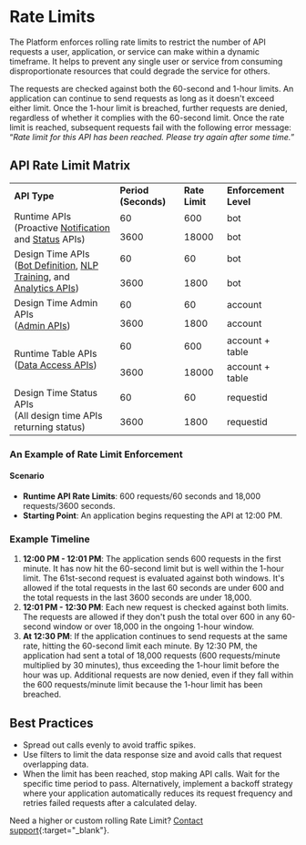 
# Rate Limits

The Platform enforces rolling rate limits to restrict the number of API requests a user, application, or service can make within a dynamic timeframe. It helps to prevent any single user or service from consuming disproportionate resources that could degrade the service for others. 

The requests are checked against both the 60-second and 1-hour limits. An application can continue to send requests as long as it doesn't exceed either limit. Once the 1-hour limit is breached, further requests are denied, regardless of whether it complies with the 60-second limit. Once the rate limit is reached, subsequent requests fail with the following error message: “_Rate limit for this API has been reached. Please try again after some time._”


## API Rate Limit Matrix


<table>
  <tr>
   <td><strong>API Type</strong>
   </td>
   <td><strong>Period (Seconds)</strong>
   </td>
   <td><strong>Rate Limit </strong>
   </td>
   <td><strong>Enforcement Level</strong>
   </td>
  </tr>
  <tr>
   <td rowspan="2" >Runtime APIs<br>
(Proactive <a href="https://developer.kore.ai/docs/bots/api-guide/proactive-notifications-api/" target="_blank">Notification</a> and <a href="https://developer.kore.ai/docs/bots/api-guide/proactive-notification-status-api/" target="_blank">Status</a> APIs)
   </td>
   <td>60
   </td>
   <td>600
   </td>
   <td>bot
   </td>
  </tr>
  <tr>
   <td>3600
   </td>
   <td>18000
   </td>
   <td>bot
   </td>
  </tr>
  <tr>
   <td rowspan="2" >Design Time APIs<br>
(<a href="https://developer.kore.ai/docs/bots/api-guide/api-list/#Bot_Definition_APIs">Bot Definition</a>, <a href="https://developer.kore.ai/docs/bots/api-guide/api-list/#NLP_Training_APIs" target="_blank">NLP Training</a>, and <a href="https://developer.kore.ai/docs/bots/api-guide/api-list/#Analytics_APIs" target="_blank">Analytics APIs</a>)  
   </td>
   <td>60
   </td>
   <td>60
   </td>
   <td>bot
   </td>
  </tr>
  <tr>
   <td>3600
   </td>
   <td>1800
   </td>
   <td>bot
   </td>
  </tr>
  <tr>
   <td rowspan="2" >Design Time Admin APIs<br>
(<a href="https://developer.kore.ai/docs/bots/api-guide/api-list/#Admin_APIs" target="_blank">Admin APIs</a>)
   </td>
   <td>60
   </td>
   <td>60
   </td>
   <td>account
   </td>
  </tr>
  <tr>
   <td>3600
   </td>
   <td>1800
   </td>
   <td>account
   </td>
  </tr>
  <tr>
   <td rowspan="2" >Runtime Table APIs<br>
(<a href="https://developer.kore.ai/docs/bots/api-guide/api-list/#Data_Data_Table_Access_APIs" target="_blank">Data Access APIs</a>)
   </td>
   <td>60
   </td>
   <td>600
   </td>
   <td>account + table
   </td>
  </tr>
  <tr>
   <td>3600
   </td>
   <td>18000
   </td>
   <td>account + table
   </td>
  </tr>
  <tr>
   <td rowspan="2" >Design Time Status APIs<br>
(All design time APIs returning status)
   </td>
   <td>60
   </td>
   <td>60
   </td>
   <td>requestid
   </td>
  </tr>
  <tr>
   <td>3600
   </td>
   <td>1800
   </td>
   <td>requestid
   </td>
  </tr>
</table>



### An Example of Rate Limit Enforcement


#### **Scenario**



* **Runtime API Rate Limits**: 600 requests/60 seconds and 18,000 requests/3600 seconds.
* **Starting Point**: An application begins requesting the API at 12:00 PM.


### **Example Timeline**



1. **12:00 PM - 12:01 PM**: The application sends 600 requests in the first minute. It has now hit the 60-second limit but is well within the 1-hour limit. The 61st-second request is evaluated against both windows. It's allowed if the total requests in the last 60 seconds are under 600 and the total requests in the last 3600 seconds are under 18,000.
2. **12:01 PM - 12:30 PM**: Each new request is checked against both limits. The requests are allowed if they don't push the total over 600 in any 60-second window or over 18,000 in the ongoing 1-hour window.
3. **At 12:30 PM**: If the application continues to send requests at the same rate, hitting the 60-second limit each minute. By 12:30 PM, the application had sent a total of 18,000 requests (600 requests/minute multiplied by 30 minutes), thus exceeding the 1-hour limit before the hour was up. Additional requests are now denied, even if they fall within the 600 requests/minute limit because the 1-hour limit has been breached.


## Best Practices



* Spread out calls evenly to avoid traffic spikes.
* Use filters to limit the data response size and avoid calls that request overlapping data.
* When the limit has been reached, stop making API calls. Wait for the specific time period to pass. Alternatively, implement a backoff strategy where your application automatically reduces its request frequency and retries failed requests after a calculated delay.

Need a higher or custom rolling Rate Limit? [Contact support](https://support.kore.ai/){:target="_blank"}.
